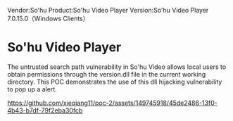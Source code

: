 Vendor:So'hu 
Product:So'hu Video Player
Version:So'hu Video Player 7.0.15.0（Windows Clients）

# So'hu Video Player 

The untrusted search path vulnerability in So'hu Video allows local users to obtain permissions through the version.dll file in the current working directory. This POC demonstrates the use of this dll hijacking vulnerability to pop up a alert.

https://github.com/xieqiang11/poc-2/assets/149745918/45de2486-13f0-4b43-b7df-79f2eba30fcb
